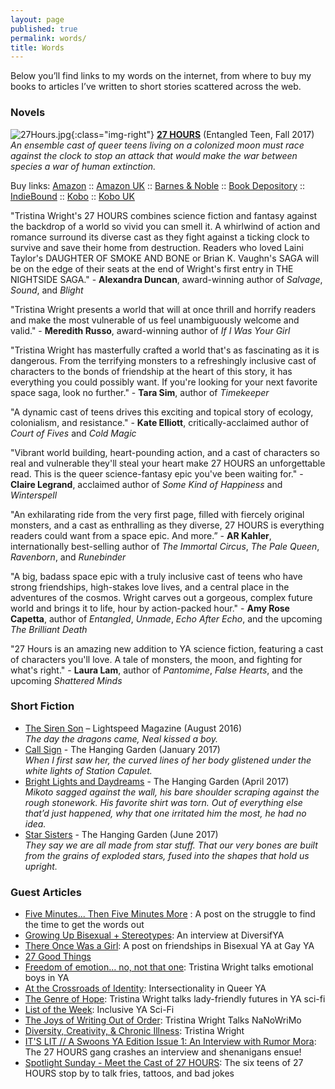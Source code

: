 ```yaml
---
layout: page
published: true
permalink: words/
title: Words
---
```


Below you’ll find links to my words on the internet, from where to buy my books to articles I’ve written to short stories scattered across the web.

### Novels
![27Hours.jpg]({{site.baseurl}}/media/27Hours.jpg){:class="img-right"} **[27 HOURS](https://www.goodreads.com/book/show/28526192-27-hours)** (Entangled Teen, Fall 2017)  
_An ensemble cast of queer teens living on a colonized moon must race against the clock to stop an attack that would make the war between species a war of human extinction._  
  
Buy links: [Amazon](https://www.amazon.com/dp/1633758206/ref=sr_1_1?s=books&ie=UTF8&qid=1481850992&sr=1-1) :: [Amazon UK](https://www.amazon.co.uk/Hours-Nightside-Saga-Tristina-Wright/dp/1633758206/ref=sr_1_1?ie=UTF8&qid=1489682127&sr=8-1&keywords=27+hours) :: [Barnes & Noble](http://www.barnesandnoble.com/w/27-hours-tristina-wright/1125323416?ean=9781633758209) :: [Book Depository](https://www.bookdepository.com/27-Hours-Tristin-Wright/9781633758209) :: [IndieBound](http://www.indiebound.org/book/9781633758209) :: [Kobo](https://www.kobo.com/us/en/ebook/27-hours-1) :: [Kobo UK](https://www.kobo.com/gb/en/ebook/27-hours-1)  
  
"Tristina Wright's 27 HOURS combines science fiction and fantasy against the backdrop of a world so vivid you can smell it. A whirlwind of action and romance surround its diverse cast as they fight against a ticking clock to survive and save their home from destruction. Readers who loved Laini Taylor's DAUGHTER OF SMOKE AND BONE or Brian K. Vaughn's SAGA will be on the edge of their seats at the end of Wright's first entry in THE NIGHTSIDE SAGA." - **Alexandra Duncan**, award-winning author of _Salvage_, _Sound_, and _Blight_  
  
"Tristina Wright presents a world that will at once thrill and horrify readers and make the most vulnerable of us feel unambiguously welcome and valid." - **Meredith Russo**, award-winning author of _If I Was Your Girl_  
  
"Tristina Wright has masterfully crafted a world that's as fascinating as it is dangerous. From the terrifying monsters to a refreshingly inclusive cast of characters to the bonds of friendship at the heart of this story, it has everything you could possibly want. If you're looking for your next favorite space saga, look no further." - **Tara Sim**, author of _Timekeeper_  
  
"A dynamic cast of teens drives this exciting and topical story of ecology, colonialism, and resistance." - **Kate Elliott**, critically-acclaimed author of _Court of Fives_ and _Cold Magic_  
  
"Vibrant world building, heart-pounding action, and a cast of characters so real and vulnerable they'll steal your heart make 27 HOURS an unforgettable read. This is the queer science-fantasy epic you've been waiting for." - **Claire Legrand**, acclaimed author of _Some Kind of Happiness_ and _Winterspell_  
  
"An exhilarating ride from the very first page, filled with fiercely original monsters, and a cast as enthralling as they diverse, 27 HOURS is everything readers could want from a space epic. And more.” - **AR Kahler**, internationally best-selling author of _The Immortal Circus_, _The Pale Queen_, _Ravenborn_, and _Runebinder_  
  
"A big, badass space epic with a truly inclusive cast of teens who have strong friendships, high-stakes love lives, and a central place in the adventures of the cosmos. Wright carves out a gorgeous, complex future world and brings it to life, hour by action-packed hour." - **Amy Rose Capetta**, author of _Entangled_, _Unmade_, _Echo After Echo_, and the upcoming _The Brilliant Death_  
  
"27 Hours is an amazing new addition to YA science fiction, featuring a cast of characters you'll love. A tale of monsters, the moon, and fighting for what's right." - **Laura Lam**, author of _Pantomime_, _False Hearts_, and the upcoming _Shattered Minds_


### Short Fiction
- [The Siren Son](http://www.lightspeedmagazine.com/fiction/the-siren-son/) – Lightspeed Magazine (August 2016)   
_The day the dragons came, Neal kissed a boy._  
- [Call Sign](http://hanginggardenstories.tumblr.com/post/156578343920/call-sign-by-tristina-wright-when-i-first-saw-her) - The Hanging Garden (January 2017)  
_When I first saw her, the curved lines of her body glistened under the white lights of Station Capulet._  
- [Bright Lights and Daydreams](https://hanginggardenstories.tumblr.com/post/159140152295/bright-lights-and-daydreams-by-tristina-wright) - The Hanging Garden (April 2017)  
_Mikoto sagged against the wall, his bare shoulder scraping against the rough stonework. His favorite shirt was torn. Out of everything else that’d just happened, why that one irritated him the most, he had no idea._  
- [Star Sisters](https://hanginggardenstories.tumblr.com/post/161476695625/star-sisters-by-tristina-wright-they-say-we-are) - The Hanging Garden (June 2017)  
_They say we are all made from star stuff. That our very bones are built from the grains of exploded stars, fused into the shapes that hold us upright._


### Guest Articles
- [Five Minutes... Then Five Minutes More](http://www.yabuccaneers.com/blog/2016/6/9/endurance-five-minutes-then-five-minutes-more) : A post on the struggle to find the time to get the words out
- [Growing Up Bisexual + Stereotypes](http://www.diversifya.com/diversifya/diversifya-tristina-wright/): An interview at DiversifYA
- [There Once Was a Girl](http://www.gayya.org/?p=3083): A post on friendships in Bisexual YA at Gay YA
- [27 Good Things](http://27goodthings.com/2015/10/12/tristina-wright-author/)  
- [Freedom of emotion… no, not that one](http://www.yainterrobang.com/tristina-wright-emotional-boys-ya/): Tristina Wright talks emotional boys in YA  
- [At the Crossroads of Identity](http://www.gayya.org/?p=3984): Intersectionality in Queer YA  
- [The Genre of Hope](http://www.yainterrobang.com/starship-ladies-inclusive-scifi/): Tristina Wright talks lady-friendly futures in YA sci-fi  
- [List of the Week](http://www.yainterrobang.com/inclusive-ya-sci-fi-list/): Inclusive YA Sci-Fi  
- [The Joys of Writing Out of Order](http://www.yainterrobang.com/writing-out-of-order-nanowrimo-2016/): Tristina Wright Talks NaNoWriMo  
- [Diversity, Creativity, & Chronic Illness](http://bloggingonward.com/creativity-chronic-illness-tristina-wright/): Tristina Wright  
- [IT'S LIT // A Swoons YA Edition Issue 1: An Interview with Rumor Mora](http://thebookvoyagers.blogspot.mx/2017/03/its-lit-swoons-ya-edition-issue-1.html): The 27 HOURS gang crashes an interview and shenanigans ensue!  
- [Spotlight Sunday - Meet the Cast of 27 HOURS](https://smallqueerbigopinions.wordpress.com/2017/05/07/spotlight-sunday-meet-the-cast-of-27-hours/): The six teens of 27 HOURS stop by to talk fries, tattoos, and bad jokes
